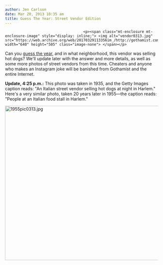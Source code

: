 ```yaml
---
author: Jen Carlson
date: Mar 20, 2013 10:35 am
title: Guess The Year: Street Vendor Edition
---
```


	
										<p><span class="mt-enclosure mt-enclosure-image" style="display: inline;"> <img alt="vendor0313.jpg" src="https://web.archive.org/web/20170329113356im_/http://gothamist.com/attachments/arts_jen/vendor0313.jpg" width="640" height="505" class="image-none"> </span></p>

<p>Can you <a href="https://web.archive.org/web/20170329113356/http://gothamist.com/tags/guesstheyear">guess the year</a>, and in what neighborhood, this vendor was selling hot dogs? We&apos;ll update later with the answer and more details, as well as some more photos of street vendors from this time. Cheaters and anyone who makes an Instagram joke will be banished from Gothamist and the entire Internet.</p>

<p><strong>Update, 4:25 p.m.:</strong> This photo was taken in 1935, and the Getty Images caption reads: &quot;An Italian street vendor selling hot dogs at night in Harlem.&quot; Here&apos;s a very similar photo, taken 20 years later in 1955&#x2014;the caption reads: &quot;People at an Italian food stall in Harlem.&quot;</p>

<p><span class="mt-enclosure mt-enclosure-image" style="display: inline;"> <img alt="1955pic0313.jpg" src="https://web.archive.org/web/20170329113356im_/http://gothamist.com/attachments/arts_jen/1955pic0313.jpg" width="640" height="509" class="image-none"> </span></p>					
										
									
				